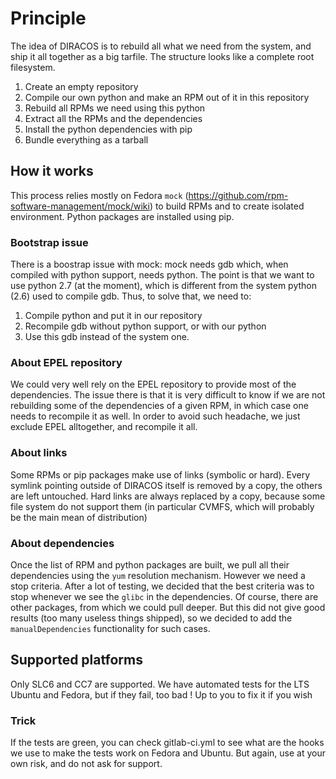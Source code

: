 # Principle

The idea of DIRACOS is to rebuild all what we need from the system, and ship it all together as a big tarfile. The structure looks like a complete root filesystem.

1. Create an empty repository
2. Compile our own python and make an RPM out of it in this repository
3. Rebuild all RPMs we need using this python
4. Extract all the RPMs and the dependencies
5. Install the python dependencies with pip
6. Bundle everything as a tarball


## How it works

This process relies mostly on Fedora `mock` (https://github.com/rpm-software-management/mock/wiki) to build RPMs and to create isolated environment. Python packages are installed using pip.

### Bootstrap issue

There is a boostrap issue with mock: mock needs gdb which, when compiled with python support, needs python. The point is that we want to use python 2.7 (at the moment), which is different from the system python (2.6) used to compile gdb. Thus, to solve that, we need to:

1. Compile python and put it in our repository
2. Recompile gdb without python support, or with our python
3. Use this gdb instead of the system one.

### About EPEL repository

We could very well rely on the EPEL repository to provide most of the dependencies. The issue there is that it is very difficult to know if we are not rebuilding some of the dependencies of a given RPM, in which case one needs to recompile it as well.
In order to avoid such headache, we just exclude EPEL alltogether, and recompile it all.

### About links

Some RPMs or pip packages make use of links (symbolic or hard). Every symlink pointing outside of DIRACOS itself is removed by a copy, the others are left untouched. Hard links are always replaced by a copy, because some file system do not support them (in particular CVMFS, which will probably be the main mean of distribution)

### About dependencies

Once the list of RPM and python packages are built, we pull all their dependencies using the `yum` resolution mechanism. However we need a stop criteria. After a lot of testing, we decided that the best criteria was to stop whenever we see the `glibc` in the dependencies. Of course, there are other packages, from which we could pull deeper. But this did not give good results (too many useless things shipped), so we decided to add the `manualDependencies` functionality for such cases.


## Supported platforms

Only SLC6 and CC7 are supported. We have automated tests for the LTS Ubuntu and Fedora, but if they fail, too bad ! Up to you to fix it if you wish

### Trick

If the tests are green, you can check gitlab-ci.yml to see what are the hooks we use to make the tests work on Fedora and Ubuntu. But again, use at your own risk, and do not ask for support.
